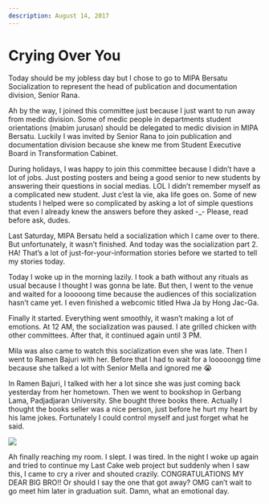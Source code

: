 ```yaml
---
description: August 14, 2017
---
```


# Crying Over You

Today should be my jobless day but I chose to go to MIPA Bersatu Socialization to represent the head of publication and documentation division, Senior Rana.

Ah by the way, I joined this committee just because I just want to run away from medic division. Some of medic people in departments student orientations (mabim jurusan) should be delegated to medic division in MIPA Bersatu. Luckily I was invited by Senior Rana to join publication and documentation division because she knew me from Student Executive Board in Transformation Cabinet.

During holidays, I was happy to join this committee because I didn’t have a lot of jobs. Just posting posters and being a good senior to new students by answering their questions in social medias. LOL I didn’t remember myself as a complicated new student. Just c’est la vie, aka life goes on. Some of new students I helped were so complicated by asking a lot of simple questions that even I already knew the answers before they asked -\_- Please, read before ask, dudes.

Last Saturday, MIPA Bersatu held a socialization which I came over to there. But unfortunately, it wasn’t finished. And today was the socialization part 2. HA! That’s a lot of just-for-your-information stories before we started to tell my stories today.

Today I woke up in the morning lazily. I took a bath without any rituals as usual because I thought I was gonna be late. But then, I went to the venue and waited for a looooong time because the audiences of this socialization hasn’t came yet. I even finished a webcomic titled Hwa Ja by Hong Jac-Ga.

Finally it started. Everything went smoothly, it wasn’t making a lot of emotions. At 12 AM, the socialization was paused. I ate grilled chicken with other committees. After that, it continued again until 3 PM.

Mila was also came to watch this socialization even she was late. Then I went to Ramen Bajuri with her. Before that I had to wait for a looooongg time because she talked a lot with Senior Mella and ignored me 😭

In Ramen Bajuri, I talked with her a lot since she was just coming back yesterday from her hometown. Then we went to bookshop in Gerbang Lama, Padjadjaran University. She bought three books there. Actually I thought the books seller was a nice person, just before he hurt my heart by his lame jokes. Fortunately I could control myself and just forget what he said.

![](https://sites.unpad.ac.id/realicejoanne/wp-content/uploads/sites/21214/2017/08/739030-e1502733942504.jpg)

Ah finally reaching my room. I slept. I was tired. In the night I woke up again and tried to continue my Last Cake web project but suddenly when I saw this, I came to cry a river and shouted crazily. CONGRATULATIONS MY DEAR BIG BRO!! Or should I say the one that got away? OMG can’t wait to go meet him later in graduation suit. Damn, what an emotional day.
